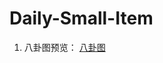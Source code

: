 # Daily-Small-Item
1. 八卦图预览： [八卦图](https://guichengit.github.io/Daily-Small-Item/EightTrigrams.html)
